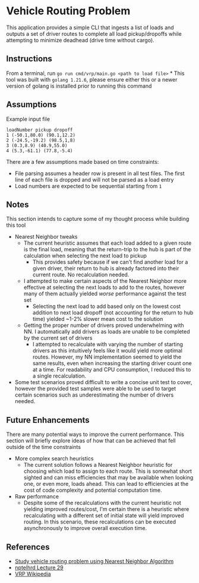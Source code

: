 # Vehicle Routing Problem

This application provides a simple CLI that ingests a list of loads and outputs a set of driver routes to complete all load pickup/dropoffs while attempting to minimize deadhead (drive time without cargo).

## Instructions

From a terminal, run `go run cmd/vrp/main.go <path to load file>`
    * This tool was built with `golang 1.21.6`, please ensure either this or a newer version of golang is installed prior to running this command

## Assumptions

Example input file
```
loadNumber pickup dropoff
1 (-50.1,80.0) (90.1,12.2)
2 (-24.5,-19.2) (98.5,1,8)
3 (0.3,8.9) (40.9,55.0)
4 (5.3,-61.1) (77.8,-5.4)

```

There are a few assumptions made based on time constraints:

* File parsing assumes a header row is present in all test files. The first line of each file is dropped and will not be parsed as a load entry
* Load numbers are expected to be sequential starting from `1`

## Notes

This section intends to capture some of my thought process while building this tool

* Nearest Neighbor tweaks
    * The current heuristic assumes that each load added to a given route is the final load, meaning that the return-trip to the hub is part of the calculation when selecting the next load to pickup
        * This provides safety because if we can't find another load for a given driver, their return to hub is already factored into their current route. No recalculation needed.
    * I attempted to make certain aspects of the Nearest Neighbor more effective at selecting the next loads to add to the routes, however many of them actually yielded _worse_ performance against the test set
        * Selecting the next load to add based only on the lowest cost addition to next load dropoff (not accounting for the return to hub time) yielded ~1-2% slower mean cost to the solution
    * Getting the proper number of drivers proved underwhelming with NN. I automatically add drivers as loads are unable to be completed by the current set of drivers
        * I attempted to recalculate with varying the number of starting drivers as this intuitively feels like it would yield more optimal routes. However, my NN implementation seemed to yield
          the same results, even when increasing the starting driver count one at a time. For readability and CPU consumption, I reduced this to a single recalculation.
 * Some test scenarios proved difficult to write a concise unit test to cover, however the provided test samples were able to be used to target certain scenarios such as underestimating the number of drivers needed.

## Future Enhancements

There are many potential ways to improve the current performance. This section will briefly explore ideas of how that can be achieved that fell outside of the time constraints

* More complex search heuristics
    * The current solution follows a Nearest Neighbor heuristic for choosing which load to assign to each route. This is somewhat short sighted and can miss efficiencies
    that may be available when looking one, or even more, loads ahead. This can lead to efficiencies at the cost of code complexity and potential computation time.
* Raw performance
    * Despite some of the recalculations with the current heuristic not yielding improved routes/cost, I'm certain there is a heuristic where recalculating with a different set of
      initial state will yield improved routing. In this scenario, these recalculations can be executed asynchronously to improve overall execution time.


## References

* [Study vehicle routing problem using Nearest Neighbor Algorithm](https://iopscience.iop.org/article/10.1088/1742-6596/2421/1/012027/pdf#:~:text=Vehicle%20routing%20problem%20(VRP)%20has,get%20the%20most%20optimal%20results.)
* [nptelhrd Lecture 29](https://www.youtube.com/watch?v=A1wsIFDKqBk)
* [VRP Wikipedia](https://en.wikipedia.org/wiki/Vehicle_routing_problem)

